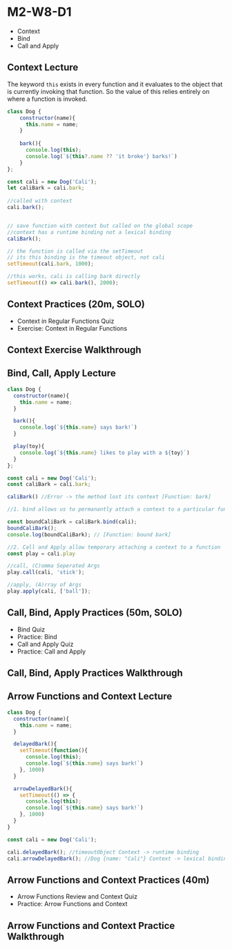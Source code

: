 # M2-W8-D1

- Context
- Bind
- Call and Apply

## Context Lecture 

The keyword `this` exists in every function and it evaluates to the object that is currently invoking that function. So the value of this relies entirely on where a function is invoked.

```js
class Dog {
    constructor(name){
      this.name = name;
    }
  
    bark(){
      console.log(this);
      console.log(`${this?.name ?? 'it broke'} barks!`)
    }
};

const cali = new Dog('Cali');
let caliBark = cali.bark;
  
//called with context
cali.bark();


// save function with context but called on the global scope
//context has a runtime binding not a lexical binding
caliBark(); 

// the function is called via the setTimeout
// its this binding is the timeout object, not cali
setTimeout(cali.bark, 1000); 

//this works, cali is calling bark directly
setTimeout(() => cali.bark(), 2000);
```

## Context Practices (20m, SOLO)

- Context in Regular Functions Quiz
- Exercise: Context in Regular Functions

## Context Exercise Walkthrough

## Bind, Call, Apply Lecture

```js
class Dog {
  constructor(name){
    this.name = name;
  }

  bark(){
    console.log(`${this.name} says bark!`)
  }

  play(toy){
    console.log(`${this.name} likes to play with a ${toy}`)
  }
};

const cali = new Dog('Cali');
const caliBark = cali.bark;

caliBark() //Error -> the method lost its context [Function: bark]

//1. bind allows us to permanantly attach a context to a particular function

const boundCaliBark = caliBark.bind(cali);
boundCaliBark();
console.log(boundCaliBark); // [Function: bound bark]

//2. Call and Apply allow temporary attaching a context to a function
const play = cali.play

//call, (C)omma Seperated Args
play.call(cali, 'stick');

//apply, (A)rray of Args
play.apply(cali, ['ball']);
```

## Call, Bind, Apply Practices (50m, SOLO)

- Bind Quiz
- Practice: Bind
- Call and Apply Quiz
- Practice: Call and Apply

## Call, Bind, Apply Practices Walkthrough

## Arrow Functions and Context Lecture

```js
class Dog {
  constructor(name){
    this.name = name;
  }

  delayedBark(){
    setTimeout(function(){
      console.log(this);
      console.log(`${this.name} says bark!`)
    }, 1000)
  }

  arrowDelayedBark(){
    setTimeout(() => {
      console.log(this);
      console.log(`${this.name} says bark!`)
    }, 1000)
  }
}

const cali = new Dog('Cali');

cali.delayedBark(); //timeoutObject Context -> runtime binding
cali.arrowDelayedBark(); //Dog {name: "Cali"} Context -> lexical binding
```

## Arrow Functions and Context Practices (40m)

- Arrow Functions Review and Context Quiz
- Practice: Arrow Functions and Context

## Arrow Functions and Context Practice Walkthrough